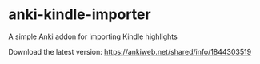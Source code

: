 # anki-kindle-importer
A simple Anki addon for importing Kindle highlights

Download the latest version: https://ankiweb.net/shared/info/1844303519
